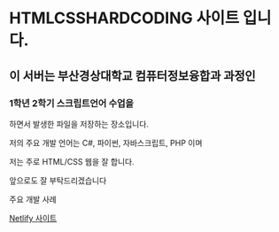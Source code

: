 # HTMLCSSHARDCODING 사이트 입니다.
<h2> 이 서버는 부산경상대학교 컴퓨터정보융합과 과정인</h2>
<h3>1학년 2학기 스크립트언어 수업을</h3>
</h3>하면서 발생한 파일을 저장하는 장소입니다.</h3>
<p>저의 주요 개발 언어는 C#, 파이썬, 자바스크립트, PHP 이며</p>
<p>저는 주로 HTML/CSS 웹을 잘 합니다.</p>
<p>앞으로도 잘 부탁드리겠습니다</p>
<p>주요 개발 사례</p>
<a href = "https://jaehantv.github.io/HTMLCSSHARDCODING/>GitHub 사이트</a>
<a href = "https://jaehantv.netlify.app/>Netlify 사이트</a>
